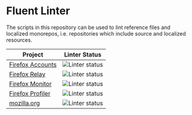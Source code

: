 # Fluent Linter

The scripts in this repository can be used to lint reference files and
localized monorepos, i.e. repositories which include source and localized
resources.

| Project | Linter Status |
|---------|---------------|
|[Firefox Accounts](https://github.com/flodolo/fluent-linter/actions/workflows/fxa.yaml)|![Linter status](https://github.com/flodolo/fluent-linter/workflows/FxA/badge.svg)
|[Firefox Relay](https://github.com/flodolo/fluent-linter/actions/workflows/relay.yaml)|![Linter status](https://github.com/flodolo/fluent-linter/workflows/Relay/badge.svg)
|[Firefox Monitor](https://github.com/flodolo/fluent-linter/actions/workflows/monitor.yaml)|![Linter status](https://github.com/flodolo/fluent-linter/workflows/Monitor/badge.svg)
|[Firefox Profiler](https://github.com/flodolo/fluent-linter/actions/workflows/profiler.yaml)|![Linter status](https://github.com/flodolo/fluent-linter/workflows/Profiler/badge.svg)
|[mozilla.org](https://github.com/flodolo/fluent-linter/actions/workflows/mozorg.yaml)|![Linter status](https://github.com/flodolo/fluent-linter/workflows/MozOrg/badge.svg)
